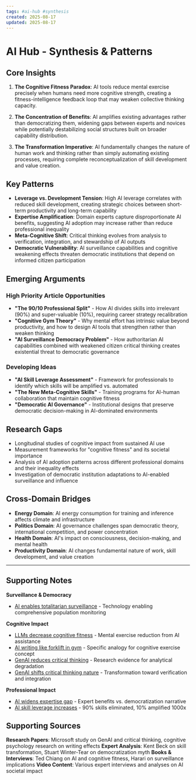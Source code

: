 ```yaml
---
tags: #ai-hub #synthesis
created: 2025-08-17
updated: 2025-08-17
---
```


# AI Hub - Synthesis & Patterns

## Core Insights

1. **The Cognitive Fitness Paradox**: AI tools reduce mental exercise precisely when humans need more cognitive strength, creating a fitness-intelligence feedback loop that may weaken collective thinking capacity.

2. **The Concentration of Benefits**: AI amplifies existing advantages rather than democratizing them, widening gaps between experts and novices while potentially destabilizing social structures built on broader capability distribution.

3. **The Transformation Imperative**: AI fundamentally changes the nature of human work and thinking rather than simply automating existing processes, requiring complete reconceptualization of skill development and value creation.

## Key Patterns

- **Leverage vs. Development Tension**: High AI leverage correlates with reduced skill development, creating strategic choices between short-term productivity and long-term capability
- **Expertise Amplification**: Domain experts capture disproportionate AI benefits, suggesting AI adoption may increase rather than reduce professional inequality
- **Meta-Cognitive Shift**: Critical thinking evolves from analysis to verification, integration, and stewardship of AI outputs
- **Democratic Vulnerability**: AI surveillance capabilities and cognitive weakening effects threaten democratic institutions that depend on informed citizen participation

## Emerging Arguments

### High Priority Article Opportunities

- **"The 90/10 Professional Split"** - How AI divides skills into irrelevant (90%) and super-valuable (10%), requiring career strategy recalibration
- **"Cognitive Gym Theory"** - Why mental effort has intrinsic value beyond productivity, and how to design AI tools that strengthen rather than weaken thinking
- **"AI Surveillance Democracy Problem"** - How authoritarian AI capabilities combined with weakened citizen critical thinking creates existential threat to democratic governance

### Developing Ideas

- **"AI Skill Leverage Assessment"** - Framework for professionals to identify which skills will be amplified vs. automated
- **"The New Meta-Cognitive Skills"** - Training programs for AI-human collaboration that maintain cognitive fitness
- **"Democratic AI Governance"** - Institutional designs that preserve democratic decision-making in AI-dominated environments

## Research Gaps

- Longitudinal studies of cognitive impact from sustained AI use
- Measurement frameworks for "cognitive fitness" and its societal importance
- Analysis of AI adoption patterns across different professional domains and their inequality effects
- Investigation of democratic institution adaptations to AI-enabled surveillance and influence

## Cross-Domain Bridges

- **Energy Domain**: AI energy consumption for training and inference affects climate and infrastructure
- **Politics Domain**: AI governance challenges span democratic theory, international competition, and power concentration
- **Health Domain**: AI's impact on consciousness, decision-making, and mental health
- **Productivity Domain**: AI changes fundamental nature of work, skill development, and value creation

---

## Supporting Notes

**Surveillance & Democracy**
- [AI enables totalitarian surveillance](ai-surveillance-democracy.md) - Technology enabling comprehensive population monitoring

**Cognitive Impact**
- [LLMs decrease cognitive fitness](ai-cognitive-fitness-decline.md) - Mental exercise reduction from AI assistance
- [AI writing like forklift in gym](ai-writing-forklift-gym.md) - Specific analogy for cognitive exercise concept
- [GenAI reduces critical thinking](ai-critical-thinking-decline.md) - Research evidence for analytical degradation
- [GenAI shifts critical thinking nature](ai-critical-thinking-shifts.md) - Transformation toward verification and integration

**Professional Impact** 
- [AI widens expertise gap](ai-expertise-gap-widens.md) - Expert benefits vs. democratization narrative
- [AI skill leverage increases](ai-skill-leverage-amplifies.md) - 90% skills eliminated, 10% amplified 1000x

## Supporting Sources

**Research Papers**: Microsoft study on GenAI and critical thinking, cognitive psychology research on writing effects
**Expert Analysis**: Kent Beck on skill transformation, Stuart Winter-Tear on democratization myth
**Books & Interviews**: Ted Chiang on AI and cognitive fitness, Harari on surveillance implications
**Video Content**: Various expert interviews and analyses on AI societal impact